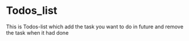 # Todos_list
This is Todos-list which add the task you want to do in future and remove the task when it had done
